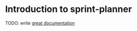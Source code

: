 # Introduction to sprint-planner

TODO: write [great documentation](http://jacobian.org/writing/what-to-write/)
